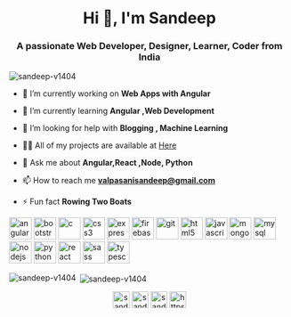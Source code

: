 <h1 align="center">Hi 👋, I'm Sandeep</h1>
<h3 align="center">A passionate Web Developer, Designer, Learner, Coder from India</h3>

<p align="left"> <img src="https://komarev.com/ghpvc/?username=sandeep-v1404" alt="sandeep-v1404" /> </p>

- 🔭 I’m currently working on **Web Apps with Angular**

- 🌱 I’m currently learning **Angular ,Web Development**

- 🤝 I’m looking for help with **Blogging , Machine Learning**

- 👨‍💻 All of my projects are available at [Here](https://sandeep-v1404.github.io/portfolio_bootstrap/)

- 💬 Ask me about **Angular,React ,Node, Python**

- 📫 How to reach me **valpasanisandeep@gmail.com**

- ⚡ Fun fact **Rowing Two Boats**

<p align="left"><img src="https://devicons.github.io/devicon/devicon.git/icons/angularjs/angularjs-original.svg" alt="angularjs" width="40" height="40"/> <img src="https://devicons.github.io/devicon/devicon.git/icons/bootstrap/bootstrap-plain.svg" alt="bootstrap" width="40" height="40"/> <img src="https://devicons.github.io/devicon/devicon.git/icons/c/c-original.svg" alt="c" width="40" height="40"/> <img src="https://devicons.github.io/devicon/devicon.git/icons/css3/css3-original-wordmark.svg" alt="css3" width="40" height="40"/> <img src="https://devicons.github.io/devicon/devicon.git/icons/express/express-original-wordmark.svg" alt="express" width="40" height="40"/> <img src="https://www.vectorlogo.zone/logos/firebase/firebase-icon.svg" alt="firebase" width="40" height="40"/> <img src="https://www.vectorlogo.zone/logos/git-scm/git-scm-icon.svg" alt="git" width="40" height="40"/> <img src="https://devicons.github.io/devicon/devicon.git/icons/html5/html5-original-wordmark.svg" alt="html5" width="40" height="40"/> <img src="https://devicons.github.io/devicon/devicon.git/icons/javascript/javascript-original.svg" alt="javascript" width="40" height="40"/> <img src="https://devicons.github.io/devicon/devicon.git/icons/mongodb/mongodb-original-wordmark.svg" alt="mongodb" width="40" height="40"/> <img src="https://devicons.github.io/devicon/devicon.git/icons/mysql/mysql-original-wordmark.svg" alt="mysql" width="40" height="40"/> <img src="https://devicons.github.io/devicon/devicon.git/icons/nodejs/nodejs-original-wordmark.svg" alt="nodejs" width="40" height="40"/> <img src="https://devicons.github.io/devicon/devicon.git/icons/python/python-original.svg" alt="python" width="40" height="40"/> <img src="https://devicons.github.io/devicon/devicon.git/icons/react/react-original-wordmark.svg" alt="react" width="40" height="40"/> <img src="https://devicons.github.io/devicon/devicon.git/icons/sass/sass-original.svg" alt="sass" width="40" height="40"/> <img src="https://devicons.github.io/devicon/devicon.git/icons/typescript/typescript-original.svg" alt="typescript" width="40" height="40"/></p><p><img align="left" src="https://github-readme-stats.vercel.app/api/top-langs/?username=sandeep-v1404&layout=compact&hide=html" alt="sandeep-v1404" /></p>

<p>&nbsp;<img align="center" src="https://github-readme-stats.vercel.app/api?username=sandeep-v1404&show_icons=true" alt="sandeep-v1404" /></p>

<p align="center">
<a href="https://twitter.com/sandeep_v1404" target="blank"><img align="center" src="https://cdn.jsdelivr.net/npm/simple-icons@3.0.1/icons/twitter.svg" alt="sandeep_v1404" height="30" width="30" /></a>
<a href="https://linkedin.com/in/sandeep1404" target="blank"><img align="center" src="https://cdn.jsdelivr.net/npm/simple-icons@3.0.1/icons/linkedin.svg" alt="sandeep1404" height="30" width="30" /></a>
<a href="https://fb.com/sandeep.mudhiraj.5494" target="blank"><img align="center" src="https://cdn.jsdelivr.net/npm/simple-icons@3.0.1/icons/facebook.svg" alt="sandeep.mudhiraj.5494" height="30" width="30" /></a>
<a href="https://instagram.com/https://www.instagram.com/sandy._.the_ace/" target="blank"><img align="center" src="https://cdn.jsdelivr.net/npm/simple-icons@3.0.1/icons/instagram.svg" alt="https://www.instagram.com/sandy._.the_ace/" height="30" width="30" /></a>
</p>

